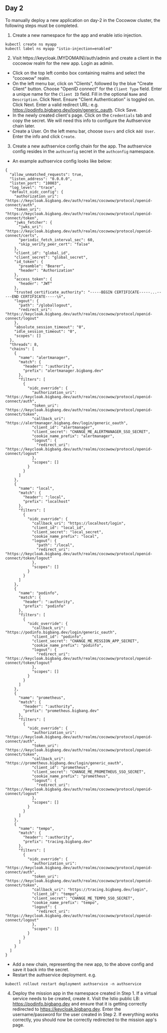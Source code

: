## Day 2

To manually deploy a new application on day-2 in the Cocowow cluster, the following steps must be completed.

1. Create a new namespace for the app and enable istio injection.

```
kubectl create ns myapp
kubectl label ns myapp "istio-injection=enabled"
```

2. Visit https://keycloak.(MYDOMAIN)/auth/admin and create a client in the cocowow realm for the new app. Login as admin. 
  - Click on the top left combo box containing realms and select the "cocowow" realm.
  - On the left menu bar, click on "Clients", followed by the blue "Create Client" button. Choose "OpenID connect" for the `Client Type` field. Enter a unique name for the `Client ID` field. Fill in the optional `Name` and `Description`. Click Next. Ensure "Client Authentication" is toggled on. Click Next. Enter a valid redirect URL: e.g. https://podinfo.bigbang.dev/login/generic_oauth. Click Save. 
  - In the newly created client's page. Click on the `Credentials` tab and copy the secret. We will need this info to configure the Authservice chain later.
  - Create a User. On the left menu bar, choose `Users` and click `Add User`. Enter the info and click `Create`.
3. Create a new authservice config chain for the app. The authservice config resides in the `authconfig` secret in the `authconfig` namespace.
  - An example authservice config looks like below:

```
{
  "allow_unmatched_requests": true,
  "listen_address": "0.0.0.0",
  "listen_port": "10003",
  "log_level": "trace",
  "default_oidc_config": {
    "authorization_uri": "https://keycloak.bigbang.dev/auth/realms/cocowow/protocol/openid-connect/auth",
    "token_uri": "https://keycloak.bigbang.dev/auth/realms/cocowow/protocol/openid-connect/token",
    "jwks_fetcher": {
      "jwks_uri": "https://keycloak.bigbang.dev/auth/realms/cocowow/protocol/openid-connect/certs",
      "periodic_fetch_interval_sec": 60,
      "skip_verify_peer_cert": "false"
    },
    "client_id": "global_id",
    "client_secret": "global_secret",
    "id_token": {
      "preamble": "Bearer",
      "header": "Authorization"
    },
    "access_token": {
      "header": "JWT"
    },
    "trusted_certificate_authority": "-----BEGIN CERTIFICATE-----...-----END CERTIFICATE-----\n",
    "logout": {
      "path": "/globallogout",
      "redirect_uri": "https://keycloak.bigbang.dev/auth/realms/cocowow/protocol/openid-connect/logout"
    },
    "absolute_session_timeout": "0",
    "idle_session_timeout": "0",
    "scopes": []
  },
  "threads": 8,
  "chains": [
    {
      "name": "alertmanager",
      "match": {
        "header": ":authority",
        "prefix": "alertmanager.bigbang.dev"
      },
      "filters": [
        {
          "oidc_override": {
            "authorization_uri": "https://keycloak.bigbang.dev/auth/realms/cocowow/protocol/openid-connect/auth",
            "token_uri": "https://keycloak.bigbang.dev/auth/realms/cocowow/protocol/openid-connect/token",
            "callback_uri": "https://alertmanager.bigbang.dev/login/generic_oauth",
            "client_id": "alertmanager",
            "client_secret": "CHANGE_ME_ALERTMANAGER_SSO_SECRET",
            "cookie_name_prefix": "alertmanager",
            "logout": {
              "redirect_uri": "https://keycloak.bigbang.dev/auth/realms/cocowow/protocol/openid-connect/logout"
            },        
            "scopes": []
          }
        }
      ]
    },
    {
      "name": "local",
      "match": {
        "header": ":local",
        "prefix": "localhost"
      },
      "filters": [
        {
          "oidc_override": {
            "callback_uri": "https://localhost/login",
            "client_id": "local_id",
            "client_secret": "local_secret",
            "cookie_name_prefix": "local",
            "logout": {
              "path": "/local",
              "redirect_uri": "https://keycloak.bigbang.dev/auth/realms/cocowow/protocol/openid-connect/token/logout"
            },        
            "scopes": []
          }
        }
      ]
    },
    {
      "name": "podinfo",
      "match": {
        "header": ":authority",
        "prefix": "podinfo"
      },
      "filters": [
        {
          "oidc_override": {
            "callback_uri": "https://podinfo.bigbang.dev/login/generic_oauth",
            "client_id": "podinfo",
            "client_secret": "CHANGE_ME_MISSION_APP_SECRET",
            "cookie_name_prefix": "podinfo",
            "logout": {
              "redirect_uri": "https://keycloak.bigbang.dev/auth/realms/cocowow/protocol/openid-connect/token/logout"
            },        
            "scopes": []
          }
        }
      ]
    },
    {
      "name": "prometheus",
      "match": {
        "header": ":authority",
        "prefix": "prometheus.bigbang.dev"
      },
      "filters": [
        {
          "oidc_override": {
            "authorization_uri": "https://keycloak.bigbang.dev/auth/realms/cocowow/protocol/openid-connect/auth",
            "token_uri": "https://keycloak.bigbang.dev/auth/realms/cocowow/protocol/openid-connect/token",
            "callback_uri": "https://prometheus.bigbang.dev/login/generic_oauth",
            "client_id": "prometheus",
            "client_secret": "CHANGE_ME_PROMETHEUS_SSO_SECRET",
            "cookie_name_prefix": "prometheus",
            "logout": {
              "redirect_uri": "https://keycloak.bigbang.dev/auth/realms/cocowow/protocol/openid-connect/logout"
            },        
            "scopes": []
          }
        }
      ]
    },
    {
      "name": "tempo",
      "match": {
        "header": ":authority",
        "prefix": "tracing.bigbang.dev"
      },
      "filters": [
        {
          "oidc_override": {
            "authorization_uri": "https://keycloak.bigbang.dev/auth/realms/cocowow/protocol/openid-connect/auth",
            "token_uri": "https://keycloak.bigbang.dev/auth/realms/cocowow/protocol/openid-connect/token",
            "callback_uri": "https://tracing.bigbang.dev/login",
            "client_id": "tempo",
            "client_secret": "CHANGE_ME_TEMPO_SSO_SECRET",
            "cookie_name_prefix": "tempo",
            "logout": {
              "redirect_uri": "https://keycloak.bigbang.dev/auth/realms/cocowow/protocol/openid-connect/logout"
            },        
            "scopes": []
          }
        }
      ]
    }
  ]
}
```

  - Add a new chain, representing the new app, to the above config and save it back into the secret.
  - Restart the authservice deployment. e.g.

```
kubectl rollout restart deployment authservice -n authservice
```

4. Deploy the mission app in the namespace created in Step 1. If a virtual service needs to be created, create it. Visit the Istio public LB:
https://podinfo.bigbang.dev and ensure that it is getting correctly redirected to https://keycloak.bigbang.dev. Enter the username/password for the user created in Step 2. If everything works correctly, you should now be correctly redirected to the mission app's page.

